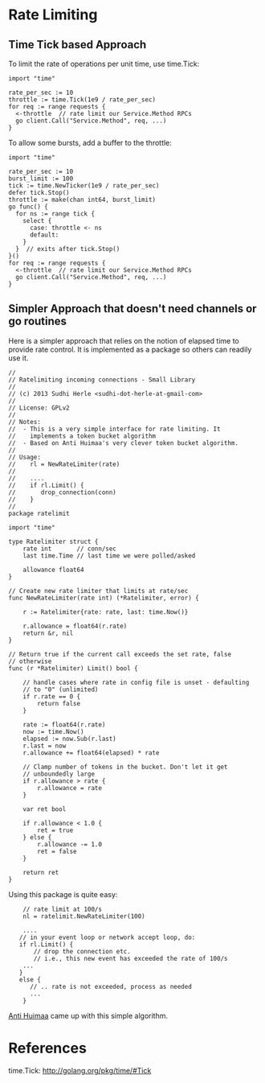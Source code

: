 # Rate Limiting

## Time Tick based Approach

To limit the rate of operations per unit time, use time.Tick:

```
import "time"

rate_per_sec := 10
throttle := time.Tick(1e9 / rate_per_sec)
for req := range requests {
  <-throttle  // rate limit our Service.Method RPCs
  go client.Call("Service.Method", req, ...)
}
```

To allow some bursts, add a buffer to the throttle:
```
import "time"

rate_per_sec := 10
burst_limit := 100
tick := time.NewTicker(1e9 / rate_per_sec)
defer tick.Stop()
throttle := make(chan int64, burst_limit)
go func() {
  for ns := range tick {
    select {
      case: throttle <- ns
      default:
    }
  }  // exits after tick.Stop()
}()
for req := range requests {
  <-throttle  // rate limit our Service.Method RPCs
  go client.Call("Service.Method", req, ...)
}
```

## Simpler Approach that doesn't need channels or go routines

Here is a simpler approach that relies on the notion of elapsed time to provide rate control. It is implemented as a package so others can readily use it.



```
//
// Ratelimiting incoming connections - Small Library
//
// (c) 2013 Sudhi Herle <sudhi-dot-herle-at-gmail-com>
//
// License: GPLv2
//
// Notes:
//  - This is a very simple interface for rate limiting. It
//    implements a token bucket algorithm
//  - Based on Anti Huimaa's very clever token bucket algorithm.
//
// Usage:
//    rl = NewRateLimiter(rate)
//
//    ....
//    if rl.Limit() {
//       drop_connection(conn)
//    }
//
package ratelimit

import "time"

type Ratelimiter struct {
	rate int       // conn/sec
	last time.Time // last time we were polled/asked

	allowance float64
}

// Create new rate limiter that limits at rate/sec
func NewRateLimiter(rate int) (*Ratelimiter, error) {

	r := Ratelimiter{rate: rate, last: time.Now()}

	r.allowance = float64(r.rate)
	return &r, nil
}

// Return true if the current call exceeds the set rate, false
// otherwise
func (r *Ratelimiter) Limit() bool {

	// handle cases where rate in config file is unset - defaulting
	// to "0" (unlimited)
	if r.rate == 0 {
		return false
	}

	rate := float64(r.rate)
	now := time.Now()
	elapsed := now.Sub(r.last)
	r.last = now
	r.allowance += float64(elapsed) * rate

	// Clamp number of tokens in the bucket. Don't let it get
	// unboundedly large
	if r.allowance > rate {
		r.allowance = rate
	}

	var ret bool

	if r.allowance < 1.0 {
		ret = true
	} else {
		r.allowance -= 1.0
		ret = false
	}

	return ret
}
```

Using this package is quite easy:

```
    // rate limit at 100/s
    nl = ratelimit.NewRateLimiter(100)

    ....
   // in your event loop or network accept loop, do:
   if rl.Limit() {
       // drop the connection etc.
       // i.e., this new event has exceeded the rate of 100/s
    ... 
   }
   else {
      // .. rate is not exceeded, process as needed
      ...
    }
```

[Anti Huimaa](http://stackoverflow.com/questions/667508/whats-a-good-rate-limiting-algorithm) came up with this simple algorithm.

# References

time.Tick: http://golang.org/pkg/time/#Tick